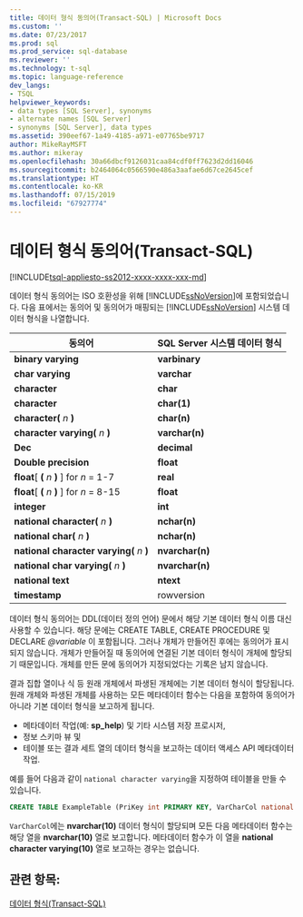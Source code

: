 ```yaml
---
title: 데이터 형식 동의어(Transact-SQL) | Microsoft Docs
ms.custom: ''
ms.date: 07/23/2017
ms.prod: sql
ms.prod_service: sql-database
ms.reviewer: ''
ms.technology: t-sql
ms.topic: language-reference
dev_langs:
- TSQL
helpviewer_keywords:
- data types [SQL Server], synonyms
- alternate names [SQL Server]
- synonyms [SQL Server], data types
ms.assetid: 390eef67-1a49-4185-a971-e07765be9717
author: MikeRayMSFT
ms.author: mikeray
ms.openlocfilehash: 30a66dbcf9126031caa84cdf0ff7623d2dd16046
ms.sourcegitcommit: b2464064c0566590e486a3aafae6d67ce2645cef
ms.translationtype: HT
ms.contentlocale: ko-KR
ms.lasthandoff: 07/15/2019
ms.locfileid: "67927774"
---
```

# <a name="data-type-synonyms-transact-sql"></a>데이터 형식 동의어(Transact-SQL)
[!INCLUDE[tsql-appliesto-ss2012-xxxx-xxxx-xxx-md](../../includes/tsql-appliesto-ss2012-xxxx-xxxx-xxx-md.md)]

데이터 형식 동의어는 ISO 호환성을 위해 [!INCLUDE[ssNoVersion](../../includes/ssnoversion-md.md)]에 포함되었습니다. 다음 표에서는 동의어 및 동의어가 매핑되는 [!INCLUDE[ssNoVersion](../../includes/ssnoversion-md.md)] 시스템 데이터 형식을 나열합니다.
  
|동의어|SQL Server 시스템 데이터 형식|  
|---|---|
|**binary varying**|**varbinary**|  
|**char varying**|**varchar**|  
|**character**|**char**|  
|**character**|**char(1)**|  
|**character(** _n_ **)**|**char(n)**|  
|**character varying(** _n_ **)**|**varchar(n)**|  
|**Dec**|**decimal**|  
|**Double precision**|**float**|  
|**float**[ **(** _n_ **)** ] for _n_ = 1-7|**real**|  
|**float**[ **(** _n_ **)** ] for _n_ = 8-15|**float**|  
|**integer**|**int**|  
|**national character(** _n_ **)**|**nchar(n)**|  
|**national char(** _n_ **)**|**nchar(n)**|  
|**national character varying(** _n_ **)**|**nvarchar(n)**|  
|**national char varying(** _n_ **)**|**nvarchar(n)**|  
|**national text**|**ntext**|  
|**timestamp**|rowversion|  
  
데이터 형식 동의어는 DDL(데이터 정의 언어) 문에서 해당 기본 데이터 형식 이름 대신 사용할 수 있습니다. 해당 문에는 CREATE TABLE, CREATE PROCEDURE 및 DECLARE *@variable* 이 포함됩니다. 그러나 개체가 만들어진 후에는 동의어가 표시되지 않습니다. 개체가 만들어질 때 동의어에 연결된 기본 데이터 형식이 개체에 할당되기 때문입니다. 개체를 만든 문에 동의어가 지정되었다는 기록은 남지 않습니다.
  
결과 집합 열이나 식 등 원래 개체에서 파생된 개체에는 기본 데이터 형식이 할당됩니다. 원래 개체와 파생된 개체를 사용하는 모든 메타데이터 함수는 다음을 포함하여 동의어가 아니라 기본 데이터 형식을 보고하게 됩니다.

* 메타데이터 작업(예: **sp_help**) 및 기타 시스템 저장 프로시저,
* 정보 스키마 뷰 및
* 테이블 또는 결과 세트 열의 데이터 형식을 보고하는 데이터 액세스 API 메타데이터 작업.
  
예를 들어 다음과 같이 `national character varying`을 지정하여 테이블을 만들 수 있습니다.
  
```sql
CREATE TABLE ExampleTable (PriKey int PRIMARY KEY, VarCharCol national character varying(10))  
```  
  
`VarCharCol`에는 **nvarchar(10)** 데이터 형식이 할당되며 모든 다음 메타데이터 함수는 해당 열을 **nvarchar(10)** 열로 보고합니다. 메타데이터 함수가 이 열을 **national character varying(10)** 열로 보고하는 경우는 없습니다.
  
## <a name="see-also"></a>관련 항목:
[데이터 형식&#40;Transact-SQL&#41;](../../t-sql/data-types/data-types-transact-sql.md)
  
  
